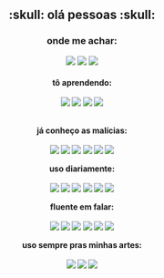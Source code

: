 <div align="center"> <h2>:skull: olá pessoas :skull:</h2>

<h3>onde me achar:</h3>
<a href="https://www.linkedin.com/in/leandro-lima-572953191/"><img src="https://img.shields.io/badge/LinkedIn-0077B5?style=for-the-badge&logo=linkedin&logoColor=white"></a> <a href="https://www.behance.net/amiloeel"><img src="https://img.shields.io/badge/Behance-0054F7?style=for-the-badge&logo=behance&logoColor=white"></a> <a href="https://www.facebook.com/profile.php?id=100051477075502"><img src="https://img.shields.io/badge/Facebook-1877F2?style=for-the-badge&logo=facebook&logoColor=white"></a>

  
<h4>tô aprendendo:<br><br>
<img src="https://img.shields.io/badge/jQuery-0769AD?style=for-the-badge&logo=jquery&logoColor=white"> <img src="https://img.shields.io/badge/kubernetes-326ce5.svg?&style=for-the-badge&logo=kubernetes&logoColor=white"> <img src="https://img.shields.io/badge/Spring-6DB33F?style=for-the-badge&logo=spring&logoColor=white"> <img src="https://img.shields.io/badge/Jenkins-D24939?style=for-the-badge&logo=Jenkins&logoColor=white">

  <br>já conheço as malícias:<br><br>
<img src="https://img.shields.io/badge/Vue.js-35495E?style=for-the-badge&logo=vuedotjs&logoColor=4FC08D"> <img src="https://img.shields.io/badge/Bootstrap-563D7C?style=for-the-badge&logo=bootstrap&logoColor=white"> <img src="https://img.shields.io/badge/Docker-2CA5E0?style=for-the-badge&logo=docker&logoColor=white"> <img src="https://img.shields.io/badge/firebase-ffca28?style=for-the-badge&logo=firebase&logoColor=black"> <img src="https://img.shields.io/badge/Xampp-F37623?style=for-the-badge&logo=xampp&logoColor=white"> <img src="https://img.shields.io/badge/apache_maven-C71A36?style=for-the-badge&logo=apachemaven&logoColor=white">

uso diariamente:<br><br>
<img src="https://img.shields.io/badge/Red%20Hat-EE0000?style=for-the-badge&logo=redhat&logoColor=white"> <img src="https://img.shields.io/badge/Fedora-294172?style=for-the-badge&logo=fedora&logoColor=white"> <img src="https://img.shields.io/badge/Visual_Studio_Code-0078D4?style=for-the-badge&logo=visual%20studio%20code&logoColor=white"> <img src="https://img.shields.io/badge/MariaDB-003545?style=for-the-badge&logo=mariadb&logoColor=white"> <img src="https://img.shields.io/badge/Vuetify-1867C0?style=for-the-badge&logo=vuetify&logoColor=white"> <img src="https://img.shields.io/badge/Arduino_IDE-00979D?style=for-the-badge&logo=arduino&logoColor=white"> 

fluente em falar:<br><br>
<img src="https://img.shields.io/badge/C%2B%2B-00599C?style=for-the-badge&logo=c%2B%2B&logoColor=white"> <img src="https://img.shields.io/badge/CSS3-1572B6?style=for-the-badge&logo=css3&logoColor=white"> <img src="https://img.shields.io/badge/HTML5-E34F26?style=for-the-badge&logo=html5&logoColor=white"> <img src="https://img.shields.io/badge/JavaScript-323330?style=for-the-badge&logo=javascript&logoColor=F7DF1E"> <img src="https://img.shields.io/badge/Java-ED8B00?style=for-the-badge&logo=java&logoColor=white"> <img src="https://img.shields.io/badge/PHP-777BB4?style=for-the-badge&logo=php&logoColor=white"> 

uso sempre pras minhas artes:<br><br>
<img src="https://img.shields.io/badge/Adobe%20Photoshop-31A8FF?style=for-the-badge&logo=Adobe%20Photoshop&logoColor=black"> <img src="https://img.shields.io/badge/Adobe%20Illustrator-FF9A00?style=for-the-badge&logo=adobe%20illustrator&logoColor=white"> <img src="https://img.shields.io/badge/blender-%23F5792A.svg?style=for-the-badge&logo=blender&logoColor=white">
  
  </div>
